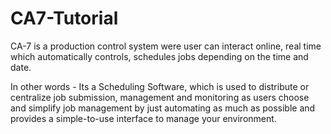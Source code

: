# CA7-Tutorial

CA-7 is a production control system were user can interact online, real time which automatically controls, schedules jobs depending on the time and date.

In other words - Its a Scheduling Software, which is used to distribute or centralize job submission, management and monitoring as users choose and simplify job management by just automating as much as possible and provides a simple-to-use interface to manage your environment.

